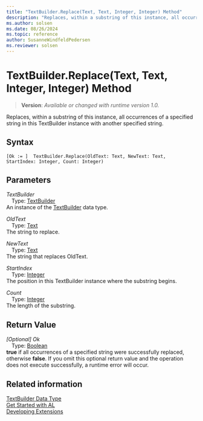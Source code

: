 ```yaml
---
title: "TextBuilder.Replace(Text, Text, Integer, Integer) Method"
description: "Replaces, within a substring of this instance, all occurrences of a specified string in this TextBuilder instance with another specified string."
ms.author: solsen
ms.date: 08/26/2024
ms.topic: reference
author: SusanneWindfeldPedersen
ms.reviewer: solsen
---
```

[//]: # (START>DO_NOT_EDIT)
[//]: # (IMPORTANT:Do not edit any of the content between here and the END>DO_NOT_EDIT.)
[//]: # (Any modifications should be made in the .xml files in the ModernDev repo.)
# TextBuilder.Replace(Text, Text, Integer, Integer) Method
> **Version**: _Available or changed with runtime version 1.0._

Replaces, within a substring of this instance, all occurrences of a specified string in this TextBuilder instance with another specified string.


## Syntax
```AL
[Ok := ]  TextBuilder.Replace(OldText: Text, NewText: Text, StartIndex: Integer, Count: Integer)
```
## Parameters
*TextBuilder*  
&emsp;Type: [TextBuilder](textbuilder-data-type.md)  
An instance of the [TextBuilder](textbuilder-data-type.md) data type.  

*OldText*  
&emsp;Type: [Text](../text/text-data-type.md)  
The string to replace.  

*NewText*  
&emsp;Type: [Text](../text/text-data-type.md)  
The string that replaces OldText.  

*StartIndex*  
&emsp;Type: [Integer](../integer/integer-data-type.md)  
The position in this TextBuilder instance where the substring begins.  

*Count*  
&emsp;Type: [Integer](../integer/integer-data-type.md)  
The length of the substring.  


## Return Value
*[Optional] Ok*  
&emsp;Type: [Boolean](../boolean/boolean-data-type.md)  
**true** if all occurrences of a specified string were successfully replaced, otherwise **false**. If you omit this optional return value and the operation does not execute successfully, a runtime error will occur.  


[//]: # (IMPORTANT: END>DO_NOT_EDIT)
## Related information
[TextBuilder Data Type](textbuilder-data-type.md)  
[Get Started with AL](../../devenv-get-started.md)  
[Developing Extensions](../../devenv-dev-overview.md)